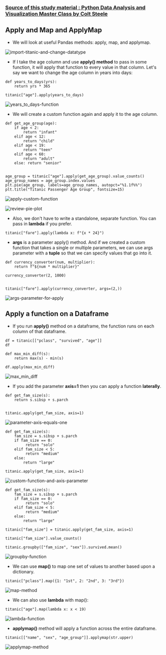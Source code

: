 ### [Source of this study material : Python Data Analysis and Visualization Master Class by Colt Steele](https://www.udemy.com/course/python-data-analysis-visualization/)


## Apply and Map and ApplyMap

- We will look at useful Pandas methods: apply, map, and applymap.


![import-titanic-and-change-datatype](/pictures/python/apply-and-applymap/import-titanic-and-datatype.PNG "import titanic and change datatype")


- If I take the age column and use **apply() method** to pass in some function, it will apply that function to every value in that column. Let's say we want to change the age column in years into days:


```
def years_to_days(yrs):
    return yrs * 365
    
titanic["age"].apply(years_to_days)
```


![years_to_days-function](/pictures/python/apply-and-applymap/years_to_days-function.PNG "years_to_days function")


- We will create a custom function again and apply it to the age column.


```
def get_age_group(age):
    if age < 2:
        return "infant"
    elif age < 12:
        return "child"
    elif age < 19:
        return "teen"
    elif age < 60:
        return "adult"
    else: return "senior"


age_group = titanic["age"].apply(get_age_group).value_counts()
age_group_names = age_group.index.values
plt.pie(age_group, labels=age_group_names, autopct="%1.1f%%")
plt.title("Titanic Passenger Age Group", fontsize=15)
```


![apply-custom-function](/pictures/python/apply-and-applymap/apply-custom-function.PNG "apply custom function")


![review-pie-plot](/pictures/python/apply-and-applymap/review-pie-plot.PNG "review pie plot")


- Also, we don't have to write a standalone, separate function. You can pass in **lambda** if you prefer.


```
titanic["fare"].apply(lambda x: f"{x * 24}")
```

- **args** is a parameter apply() method. And if we created a custom function that takes a single or multiple parameters, we can use args parameter with a **tuple** so that we can specify values that go into it.


```
def currency_converter(num, multiplier):
    return f"${num * multiplier}"

currency_converter(2, 1000)


titanic["fare"].apply(currency_converter, args=(2,))
```


![args-parameter-for-apply](/pictures/python/apply-and-applymap/args-parameter-for-apply.PNG "args parameter for apply")



## Apply a function on a Dataframe


- If you run **apply()** method on a dataframe, the function runs on each column of that dataframe.


```
df = titanic[["pclass", "survived", "age"]]
df

def max_min_diff(s):
    return max(s) - min(s)

df.apply(max_min_diff)
```


![max_min_diff](/pictures/python/apply-and-applymap/max_min_diff.PNG "max_min_diff")


- If you add the parameter **axis=1** then you can apply a function **laterally**.


```
def get_fam_size(s):
    return s.sibsp + s.parch


titanic.apply(get_fam_size, axis=1)
```


![parameter-axis-equals-one](/pictures/python/apply-and-applymap/axis-equals-one-parameter.PNG "axis=1 parameter")



```
def get_fam_size(s):
    fam_size = s.sibsp + s.parch
    if fam_size == 0:
         return "solo"
    elif fam_size < 5:
         return "medium"
    else:
        return "large"

titanic.apply(get_fam_size, axis=1)
```


![custom-function-and-axis-parameter](/pictures/python/apply-and-applymap/custom-function-and-axis.PNG "custom function and axis paramter")


```
def get_fam_size(s):
    fam_size = s.sibsp + s.parch
    if fam_size == 0:
         return "solo"
    elif fam_size < 5:
         return "medium"
    else:
        return "large"

titanic["fam_size"] = titanic.apply(get_fam_size, axis=1)

titanic["fam_size"].value_counts()

titanic.groupby(["fam_size", "sex"]).survived.mean()
```


![groupby-function](/pictures/python/apply-and-applymap/groupby-function.PNG "groupby function")


- We can use **map()** to map one set of values to another based upon a dictionary.


```
titanic["pclass"].map({1: "1st", 2: "2nd", 3: "3rd"})
```

![map-method](/pictures/python/apply-and-applymap/map-method.PNG "map method")


- We can also use **lambda** with map():


```
titanic["age"].map(lambda x: x < 19)
```


![lambda-function](/pictures/python/apply-and-applymap/lambda-function.PNG "lambda function")


- **applymap()** method will apply a function across the entire dataframe.


```
titanic[["name", "sex", "age_group"]].applymap(str.upper)
```

![applymap-method](/pictures/python/apply-and-applymap/applymap-method.PNG "applymap method")


